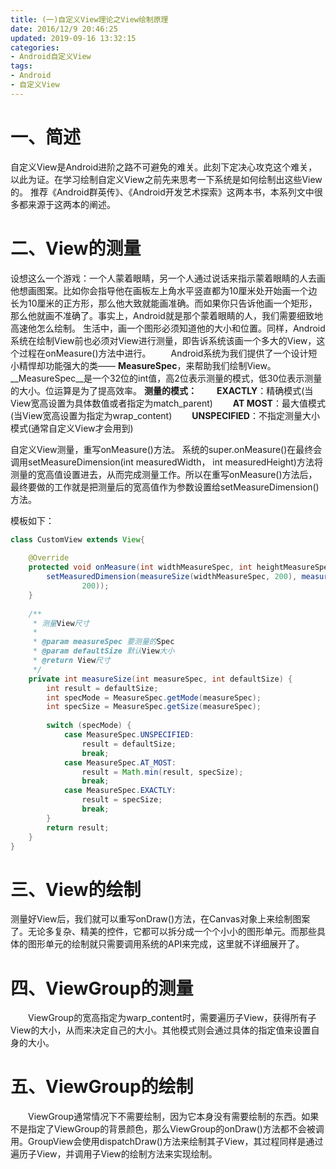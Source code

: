 ```yaml
---
title: (一)自定义View理论之View绘制原理
date: 2016/12/9 20:46:25
updated: 2019-09-16 13:32:15
categories:
- Android自定义View
tags:
- Android
- 自定义View
---
```


# 一、简述
  自定义View是Android进阶之路不可避免的难关。此刻下定决心攻克这个难关，以此为证。在学习绘制自定义View之前先来思考一下系统是如何绘制出这些View的。
  推荐《Android群英传》、《Android开发艺术探索》这两本书，本系列文中很多都来源于这两本的阐述。

# 二、View的测量
  设想这么一个游戏：一个人蒙着眼睛，另一个人通过说话来指示蒙着眼睛的人去画他想画图案。比如你会指导他在画板左上角水平竖直都为10厘米处开始画一个边长为10厘米的正方形，那么他大致就能画准确。而如果你只告诉他画一个矩形，那么他就画不准确了。事实上，Android就是那个蒙着眼睛的人，我们需要细致地高速他怎么绘制。
  生活中，画一个图形必须知道他的大小和位置。同样，Android系统在绘制View前也必须对View进行测量，即告诉系统该画一个多大的View，这个过程在onMeasure()方法中进行。
  Android系统为我们提供了一个设计短小精悍却功能强大的类—— __MeasureSpec__，来帮助我们绘制View。
  __MeasureSpec__是一个32位的int值，高2位表示测量的模式，低30位表示测量的大小。位运算是为了提高效率。
__测量的模式：__
  __EXACTLY__：精确模式(当View宽高设置为具体数值或者指定为match_parent)
  __AT MOST__：最大值模式(当View宽高设置为指定为wrap_content)
  __UNSPECIFIED__：不指定测量大小模式(通常自定义View才会用到)

自定义View测量，重写onMeasure()方法。
系统的super.onMeasure()在最终会调用setMeasureDimension(int measuredWidth， int  measuredHeight)方法将测量的宽高值设置进去，从而完成测量工作。所以在重写onMeasure()方法后，最终要做的工作就是把测量后的宽高值作为参数设置给setMeasureDimension()方法。

模板如下：

```java
class CustomView extends View{
    
    @Override
    protected void onMeasure(int widthMeasureSpec, int heightMeasureSpec) {
        setMeasuredDimension(measureSize(widthMeasureSpec, 200), measureSize(heightMeasureSpec,
                200));
    }
    
    /**
     * 测量View尺寸
     *
     * @param measureSpec 要测量的Spec
     * @param defaultSize 默认View大小
     * @return View尺寸
     */
    private int measureSize(int measureSpec, int defaultSize) {
        int result = defaultSize;
        int specMode = MeasureSpec.getMode(measureSpec);
        int specSize = MeasureSpec.getSize(measureSpec);
    
        switch (specMode) {
            case MeasureSpec.UNSPECIFIED:
                result = defaultSize;
                break;
            case MeasureSpec.AT_MOST:
                result = Math.min(result, specSize);
                break;
            case MeasureSpec.EXACTLY:
                result = specSize;
                break;
        }
        return result;
    }
}
```

# 三、View的绘制
  测量好View后，我们就可以重写onDraw()方法，在Canvas对象上来绘制图案了。无论多复杂、精美的控件，它都可以拆分成一个个小小的图形单元。而那些具体的图形单元的绘制就只需要调用系统的API来完成，这里就不详细展开了。

# 四、ViewGroup的测量
  ViewGroup的宽高指定为warp_content时，需要遍历子View，获得所有子View的大小，从而来决定自己的大小。其他模式则会通过具体的指定值来设置自身的大小。

# 五、ViewGroup的绘制
  ViewGroup通常情况下不需要绘制，因为它本身没有需要绘制的东西。如果不是指定了ViewGroup的背景颜色，那么ViewGroup的onDraw()方法都不会被调用。GroupView会使用dispatchDraw()方法来绘制其子View，其过程同样是通过遍历子View，并调用子View的绘制方法来实现绘制。
